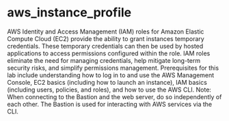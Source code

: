 # aws_instance_profile
AWS Identity and Access Management (IAM) roles for Amazon Elastic Compute Cloud (EC2) provide the ability to grant instances temporary credentials. These temporary credentials can then be used by hosted applications to access permissions configured within the role. IAM roles eliminate the need for managing credentials, help mitigate long-term security risks, and simplify permissions management. Prerequisites for this lab include understanding how to log in to and use the AWS Management Console, EC2 basics (including how to launch an instance), IAM basics (including users, policies, and roles), and how to use the AWS CLI. Note: When connecting to the Bastion and the web server, do so independently of each other. The Bastion is used for interacting with AWS services via the CLI.
